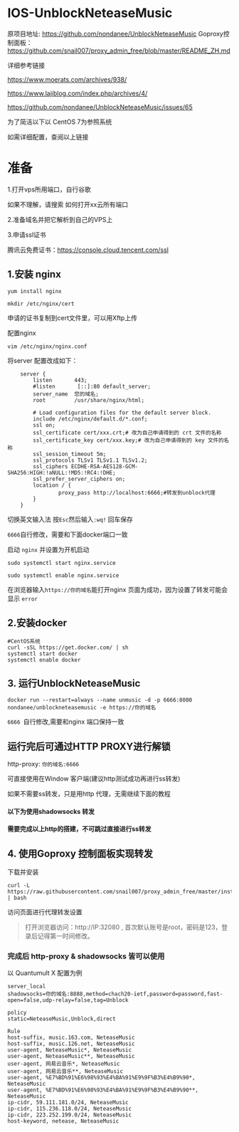 # IOS-UnblockNeteaseMusic

原项目地址: https://github.com/nondanee/UnblockNeteaseMusic 
Goproxy控制面板：https://github.com/snail007/proxy_admin_free/blob/master/README_ZH.md

详细参考链接

https://www.moerats.com/archives/938/

https://www.lajiblog.com/index.php/archives/4/

https://github.com/nondanee/UnblockNeteaseMusic/issues/65


为了简洁以下以 CentOS 7为参照系统

如需详细配置，查阅以上链接

# 准备

1.打开vps所用端口，自行谷歌

如果不理解，请搜索 如何打开xx云所有端口
    
2.准备域名并把它解析到自己的VPS上

3.申请ssl证书

腾讯云免费证书：https://console.cloud.tencent.com/ssl


## 1.安装 nginx 
```
yum install nginx

mkdir /etc/nginx/cert

```
申请的证书复制到cert文件里，可以用Xftp上传

配置nginx
```
vim /etc/nginx/nginx.conf
```
将server 配置改成如下：
```
    server {
        listen       443;
        #listen       [::]:80 default_server;
        server_name  您的域名;
        root         /usr/share/nginx/html;

        # Load configuration files for the default server block.
        include /etc/nginx/default.d/*.conf;
        ssl on;
        ssl_certificate cert/xxx.crt;# 改为自己申请得到的 crt 文件的名称
        ssl_certificate_key cert/xxx.key;# 改为自己申请得到的 key 文件的名称
        ssl_session_timeout 5m;
        ssl_protocols TLSv1 TLSv1.1 TLSv1.2;
        ssl_ciphers ECDHE-RSA-AES128-GCM-SHA256:HIGH:!aNULL:!MD5:!RC4:!DHE;
        ssl_prefer_server_ciphers on;
        location / {
                proxy_pass http://localhost:6666;#转发到unblock代理
        }
    }

```
切换英文输入法 按` Esc `然后输入`:wq!` 回车保存

`6666`自行修改，需要和下面docker端口一致

启动 `nginx` 并设置为开机启动
```
sudo systemctl start nginx.service

sudo systemctl enable nginx.service

```
在浏览器输入`https://你的域名`能打开nginx 页面为成功，因为设置了转发可能会显示 `error`

## 2.安装docker
```
#CentOS系统
curl -sSL https://get.docker.com/ | sh
systemctl start docker
systemctl enable docker
```

## 3. 运行UnblockNeteaseMusic
```
docker run --restart=always --name unmusic -d -p 6666:8080 nondanee/unblockneteasemusic -e https://你的域名
```
`6666 `自行修改,需要和nginx 端口保持一致


## 运行完后可通过HTTP PROXY进行解锁

http-proxy: `你的域名:6666`

可直接使用在Window 客户端(建议http测试成功再进行ss转发)

如果不需要ss转发，只是用http 代理，无需继续下面的教程

#### 以下为使用shadowsocks 转发

#### 需要完成以上http的搭建，不可跳过直接进行ss转发

## 4. 使用Goproxy 控制面板实现转发
下载并安装
```
curl -L https://raw.githubusercontent.com/snail007/proxy_admin_free/master/install_auto.sh | bash
```
 访问页面进行代理转发设置
 >打开浏览器访问：http://IP:32080 , 首次默认账号是root，密码是123，登录后记得第一时间修改。
### 完成后 http-proxy & shadowsocks 皆可以使用

以 Quantumult X 配置为例

```
server_local
shadowsocks=你的域名:8888,method=chach20-ietf,password=password,fast-open=false,udp-relay=false,tag=Unblock

policy
static=NeteaseMusic,Unblock,direct

Rule
host-suffix, music.163.com, NeteaseMusic
host-suffix, music.126.net, NeteaseMusic
user-agent, NeteaseMusic*, NeteaseMusic
user-agent, NeteaseMusic**, NeteaseMusic
user-agent, 网易云音乐*, NeteaseMusic
user-agent, 网易云音乐**, NeteaseMusic
user-agent, %E7%BD%91%E6%98%93%E4%BA%91%E9%9F%B3%E4%B9%90*, NeteaseMusic
user-agent, %E7%BD%91%E6%98%93%E4%BA%91%E9%9F%B3%E4%B9%90**, NeteaseMusic
ip-cidr, 59.111.181.0/24, NeteaseMusic
ip-cidr, 115.236.118.0/24, NeteaseMusic
ip-cidr, 223.252.199.0/24, NeteaseMusic
host-keyword, netease, NeteaseMusic
```
